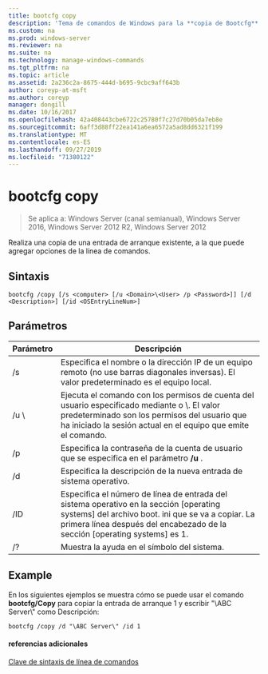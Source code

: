 ```yaml
---
title: bootcfg copy
description: 'Tema de comandos de Windows para la **copia de Bootcfg** : realiza una copia de una entrada de arranque existente, a la que puede agregar opciones de la línea de comandos.'
ms.custom: na
ms.prod: windows-server
ms.reviewer: na
ms.suite: na
ms.technology: manage-windows-commands
ms.tgt_pltfrm: na
ms.topic: article
ms.assetid: 2a236c2a-8675-444d-b695-9cbc9aff643b
author: coreyp-at-msft
ms.author: coreyp
manager: dongill
ms.date: 10/16/2017
ms.openlocfilehash: 42a408443cbe6722c25780f7c27d70b05da7eb8e
ms.sourcegitcommit: 6aff3d88ff22ea141a6ea6572a5ad8dd6321f199
ms.translationtype: MT
ms.contentlocale: es-ES
ms.lasthandoff: 09/27/2019
ms.locfileid: "71380122"
---
```

# <a name="bootcfg-copy"></a>bootcfg copy

>Se aplica a: Windows Server (canal semianual), Windows Server 2016, Windows Server 2012 R2, Windows Server 2012

Realiza una copia de una entrada de arranque existente, a la que puede agregar opciones de la línea de comandos.

## <a name="syntax"></a>Sintaxis
```
bootcfg /copy [/s <computer> [/u <Domain>\<User> /p <Password>]] [/d <Description>] [/id <OSEntryLineNum>]
```
## <a name="parameters"></a>Parámetros

|      Parámetro       |                                                                                             Descripción                                                                                             |
|----------------------|-----------------------------------------------------------------------------------------------------------------------------------------------------------------------------------------------------|
|    /s <computer>     |                                         Especifica el nombre o la dirección IP de un equipo remoto (no use barras diagonales inversas). El valor predeterminado es el equipo local.                                          |
| /u <Domain>\\<User>  | Ejecuta el comando con los permisos de cuenta del usuario especificado mediante <User>o <Domain>\\<User>. El valor predeterminado son los permisos del usuario que ha iniciado la sesión actual en el equipo que emite el comando. |
|    /p <Password>     |                                                        Especifica la contraseña de la cuenta de usuario que se especifica en el parámetro **/u** .                                                        |
|   /d <Description>   |                                                                    Especifica la descripción de la nueva entrada de sistema operativo.                                                                    |
| /ID <OSEntryLineNum> |         Especifica el número de línea de entrada del sistema operativo en la sección [operating systems] del archivo boot. ini que se va a copiar. La primera línea después del encabezado de la sección [operating systems] es 1.         |
|          /?          |                                                                                Muestra la ayuda en el símbolo del sistema.                                                                                 |

## <a name="BKMK_examples"></a>Example
En los siguientes ejemplos se muestra cómo se puede usar el comando **bootcfg/Copy** para copiar la entrada de arranque 1 y escribir "\ABC Server\\" como Descripción:
```
bootcfg /copy /d "\ABC Server\" /id 1
```
#### <a name="additional-references"></a>referencias adicionales
[Clave de sintaxis de línea de comandos](command-line-syntax-key.md)
